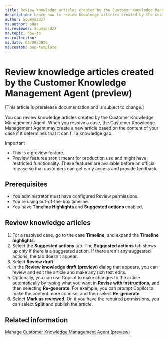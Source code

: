 ```yaml
---
title: Review knowledge articles created by the Customer Knowledge Management Agent
description: Learn how to review knowledge articles created by the Customer Knowledge Management Agent.
author: Soumyasd27
ms.author: sdas
ms.reviewer: Soumyasd27
ms.topic: how-to
ms.collection: 
ms.date: 03/28/2025
ms.custom: bap-template
---
```


# Review knowledge articles created by the Customer Knowledge Management Agent (preview)

[This article is prerelease documentation and is subject to change.]

You can review knowledge articles created by the Customer Knowledge Management Agent. When you resolve a case, the Customer Knowledge Management Agent may create a new article based on the content of your case if it determines that it can fill a knowledge gap.

> [!IMPORTANT]
>
> - This is a preview feature.
> - Preview features aren’t meant for production use and might have restricted functionality. These features are available before an official release so that customers can get early access and provide feedback.

## Prerequisites

- You administrator must have configured Review permissions.
- You're using out-of-the-box timeline.
- You have **Timeline Highlights** and **Suggested actions** enabled.

## Review knowledge articles

1. For a resolved case, go to the case **Timeline**, and expand the **Timeline highlights**.
1. Select the **Suggested actions** tab.
   The **Suggested actions** tab shows up only if there is a suggested action. If there aren't any suggested actions, the tab doesn't appear.
1. Select **Review draft**.
1. In the **Review knowledge draft (preview)** dialog that appears, you can review and edit the article and make any rich text edits.
1. Optionally, you can use Copilot to make changes to the article automatically by typing what you want in **Revise with instructions**, and then selecting **Re-generate**. For example, you can prompt Copilot to make the content more concise, and then select **Re-generate**
1. Select **Mark as reviewed**. Or, if you have the required permissions, you can select **Split** and publish the article.

## Related information

[Manage Customer Knowledge Management Agent (preview)](../administer/admin-km-agent.md#manage-customer-knowledge-management-agent-preview)